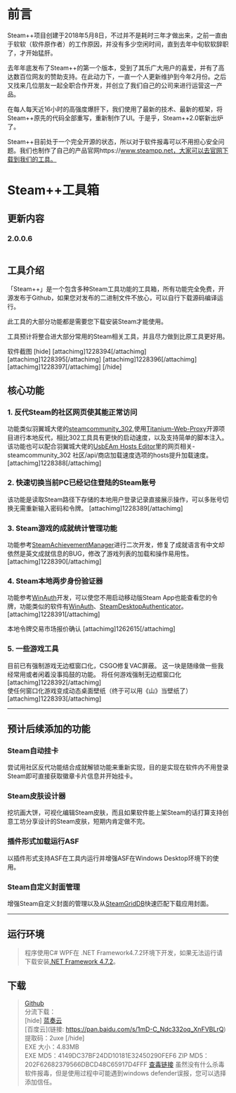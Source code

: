 # 前言

Steam++项目创建于2018年5月8日，不过并不是耗时三年才做出来，之前一直由于软软（软件原作者）的工作原因，并没有多少空闲时间，直到去年中旬软软辞职了，才开始猛肝。

去年年底发布了Steam++的第一个版本，受到了其乐广大用户的喜爱，并有了高达数百位网友的赞助支持。在此动力下，一直一个人更新维护到今年2月份。之后又找来几位朋友一起全职合作开发，并创立了我们自己的公司来进行运营这一产品。

在每人每天近16小时的高强度爆肝下，我们使用了最新的技术、最新的框架，将Steam++原先的代码全部重写，重新制作了UI。于是乎，Steam++2.0崭新出炉了。

Steam++目前处于一个完全开源的状态，所以对于软件报毒可以不用担心安全问题。我们也制作了自己的产品官网https://www.steampp.net，大家可以去官网下载到我们的工具。

# Steam++工具箱

## 更新内容

### 2.0.0.6
```

```


## 工具介绍

「Steam++」是一个包含多种Steam工具功能的工具箱，所有功能完全免费，开源发布于Github，如果您对发布的二进制文件不放心，可以自行下载源码编译运行。

 此工具的大部分功能都是需要您下载安装Steam才能使用。

 工具预计将整合进大部分常用的Steam相关工具，并且尽力做到比原工具更好用。

软件截图
[hide]
[attachimg]1228394[/attachimg]
[attachimg]1228395[/attachimg]
[attachimg]1228396[/attachimg]
[attachimg]1228397[/attachimg]
[/hide]

## 核心功能


### 1. 反代Steam的社区网页使其能正常访问

 功能类似羽翼城大佬的[steamcommunity_302](https://www.dogfight360.com/blog/686/),使用[Titanium-Web-Proxy](https://github.com/justcoding121/Titanium-Web-Proxy)开源项目进行本地反代，相比302工具具有更快的启动速度，以及支持简单的脚本注入。该功能也可以配合羽翼城大佬的[UsbEAm Hosts Editor](https://www.dogfight360.com/blog/475/)里的网页相关-steamcommunity_302 社区/api/商店加载速度选项的hosts提升加载速度。
[attachimg]1228388[/attachimg]

### 2. 快速切换当前PC已经记住登陆的Steam账号

该功能是读取Steam路径下存储的本地用户登录记录直接展示操作，可以多账号切换无需重新输入密码和令牌。
[attachimg]1228389[/attachimg]

### 3. Steam游戏的成就统计管理功能

 功能参考[SteamAchievementManager](https://github.com/gibbed/SteamAchievementManager)进行二次开发，修复了成就语言有中文却依然是英文成就信息的BUG，修改了游戏列表的加载和操作易用性。
[attachimg]1228390[/attachimg]

### 4. Steam本地两步身份验证器

功能参考[WinAuth](https://github.com/winauth/winauth)开发，可以使您不用启动移动版Steam App也能查看您的令牌，功能类似的软件有[WinAuth](https://github.com/winauth/winauth)、[SteamDesktopAuthenticator](https://github.com/Jessecar96/SteamDesktopAuthenticator)。
[attachimg]1228391[/attachimg]  

本地令牌交易市场报价确认
[attachimg]1262615[/attachimg]

### 5. 一些游戏工具

目前已有强制游戏无边框窗口化，CSGO修复VAC屏蔽。
这一块是随缘做一些我经常用或者闲着没事捣鼓的功能。
将任何游戏强制无边框窗口化
[attachimg]1228392[/attachimg]  
使任何窗口化游戏变成动态桌面壁纸（终于可以用《山》当壁纸了）
[attachimg]1228393[/attachimg]

------


## 预计后续添加的功能


### Steam自动挂卡

尝试用社区反代功能结合成就解锁功能来重新实现，目的是实现在软件内不用登录Steam即可直接获取徽章卡片信息并开始挂卡。

### Steam皮肤设计器

挖坑画大饼，可视化编辑Steam皮肤，而且如果软件能上架Steam的话打算支持创意工坊分享设计的Steam皮肤，短期内肯定做不完。

### 插件形式加载运行ASF

以插件形式支持ASF在工具内运行并增强ASF在Windows Desktop环境下的使用。

### Steam自定义封面管理

 增强Steam自定义封面的管理以及从[SteamGridDB](https://www.steamgriddb.com/)快速匹配下载应用封面。

------


## 运行环境

> 程序使用C# WPF在 .NET Framework4.7.2环境下开发，如果无法运行请下载安装[.NET Framework 4.7.2](https://dotnet.microsoft.com/download/dotnet-framework/net472)。

## 下载

> [Github](https://github.com/rmbadmin/SteamTools/releases)  
> 分流下载：  
> [hide]
> [蓝奏云](https://wws.lanzous.com/iFkh4lyooeh)  
> [百度云](链接: https://pan.baidu.com/s/1mD-C_Ndc332oq_XnFVBLrQ)  
> 提取码：2uxe
> [/hide]  
> EXE 大小：4.83MB  
> EXE MD5：4149DC37BF24DD10181E32450290FEF6
> ZIP MD5：202F62682379566DBCD48C65917D4FFF
> [查毒链接](https://www.virustotal.com/gui/file/8d6da4a3fe7b1738aa5725e9797a86f8b5c668920d1449594279ea7bb262e4ef/detection)
   虽然没有什么杀毒软件报毒，但是使用过程中可能遇到windows defender误报，您可以选择添加信任。